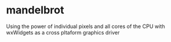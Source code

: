 # mandelbrot
Using the power of individual pixels and all cores of the CPU with wxWidgets as a cross pltaform graphics driver
